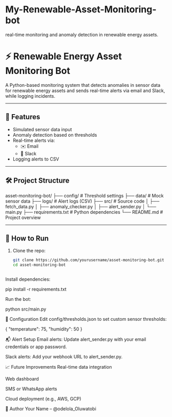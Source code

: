 # My-Renewable-Asset-Monitoring-bot
real-time monitoring and anomaly detection in renewable energy assets.





# ⚡ Renewable Energy Asset Monitoring Bot

A Python-based monitoring system that detects anomalies in sensor data for renewable energy assets and sends real-time alerts via email and Slack, while logging incidents.

---

## 🚀 Features

- Simulated sensor data input
- Anomaly detection based on thresholds
- Real-time alerts via:
  - ✉️ Email
  - 💬 Slack
- Logging alerts to CSV

---

## 🛠️ Project Structure

asset-monitoring-bot/ 
    ├── config/ # Threshold settings 
    ├── data/ # Mock sensor data 
    ├── logs/ # Alert logs (CSV) 
    ├── src/ # Source code │ 
    ├── fetch_data.py │ 
    ├── anomaly_checker.py │ 
    ├── alert_sender.py 
    │ └── main.py 
    ├── requirements.txt # Python dependencies 
    └── README.md # Project overview



---

## 🧪 How to Run

1. Clone the repo:
   ```bash
   git clone https://github.com/yourusername/asset-monitoring-bot.git
   cd asset-monitoring-bot



Install dependencies:

pip install -r requirements.txt



Run the bot:

python src/main.py

🔧 Configuration
Edit config/thresholds.json to set custom sensor thresholds:

{
  "temperature": 75,
  "humidity": 50
}


📬 Alert Setup
Email alerts: Update alert_sender.py with your email credentials or app password.

Slack alerts: Add your webhook URL to alert_sender.py.

📈 Future Improvements
Real-time data integration

Web dashboard

SMS or WhatsApp alerts

Cloud deployment (e.g., AWS, GCP)


👤 Author
Your Name – @odelola_Oluwatobi 



